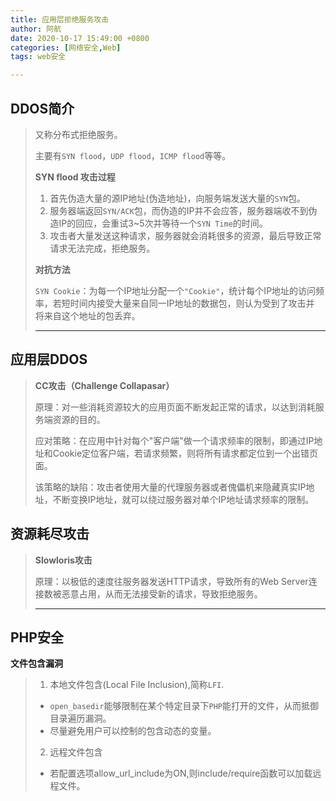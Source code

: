 ```yaml
---
title: 应用层拒绝服务攻击
author: 阿航
date: 2020-10-17 15:49:00 +0800
categories: [网络安全,Web]
tags: web安全

---
```




## DDOS简介

>又称分布式拒绝服务。
>
>主要有`SYN flood`，`UDP flood`，`ICMP flood`等等。
>
>**SYN flood 攻击过程**
>
>1. 首先伪造大量的源IP地址(伪造地址)，向服务端发送大量的`SYN`包。
>2. 服务器端返回`SYN/ACK`包，而伪造的IP并不会应答，服务器端收不到伪造IP的回应，会重试3~5次并等待一个`SYN Time`的时间。
>3. 攻击者大量发送这种请求，服务器就会消耗很多的资源，最后导致正常请求无法完成，拒绝服务。
>
>**对抗方法**
>
>​	`SYN Cookie`：为每一个IP地址分配一个`"Cookie"`，统计每个IP地址的访问频率，若短时间内接受大量来自同一IP地址的数据包，则认为受到了攻击并	将来自这个地址的包丢弃。
>
>*****
>
>

## 应用层DDOS

>**CC攻击（Challenge Collapasar）**
>
>原理：对一些消耗资源较大的应用页面不断发起正常的请求，以达到消耗服务端资源的目的。
>
>应对策略：在应用中针对每个"客户端"做一个请求频率的限制，即通过IP地址和Cookie定位客户端，若请求频繁，则将所有请求都定位到一个出错页面。
>
>该策略的缺陷：攻击者使用大量的代理服务器或者傀儡机来隐藏真实IP地址，不断变换IP地址，就可以绕过服务器对单个IP地址请求频率的限制。

## 资源耗尽攻击

>**Slowloris攻击**
>
>原理：以极低的速度往服务器发送HTTP请求，导致所有的Web Server连接数被恶意占用，从而无法接受新的请求，导致拒绝服务。
>
>****

## PHP安全

 **文件包含漏洞**

>1. 本地文件包含(Local File Inclusion),简称`LFI`.
>   * `open_basedir`能够限制在某个特定目录下`PHP`能打开的文件，从而抵御目录遍历漏洞。
>   * 尽量避免用户可以控制的包含动态的变量。
>2. 远程文件包含
>   * 若配置选项allow_url_include为ON,则include/require函数可以加载远程文件。





















